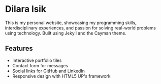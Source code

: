 # Dilara Isik

This is my personal website, showcasing my programming skills, interdisciplinary experiences, and passion for solving real-world problems using technology. Built using Jekyll and the Cayman theme.

## Features

- Interactive portfolio tiles
- Contact form for messages
- Social links for GitHub and LinkedIn
- Responsive design with HTML5 UP's framework
